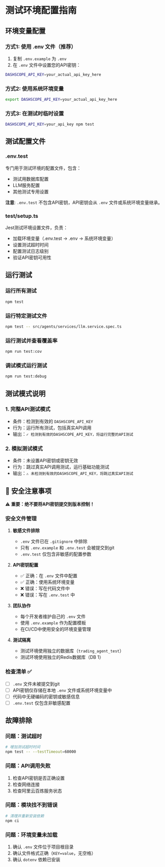 # 测试环境配置指南

## 环境变量配置

### 方式1: 使用 .env 文件（推荐）
1. 复制 `.env.example` 为 `.env`
2. 在 `.env` 文件中设置您的API密钥：
```bash
DASHSCOPE_API_KEY=your_actual_api_key_here
```

### 方式2: 使用系统环境变量
```bash
export DASHSCOPE_API_KEY=your_actual_api_key_here
```

### 方式3: 在测试时临时设置
```bash
DASHSCOPE_API_KEY=your_api_key npm test
```

## 测试配置文件

### .env.test
专门用于测试环境的配置文件，包含：
- 测试用数据库配置
- LLM服务配置
- 其他测试专用设置

**注意**: `.env.test` 不包含API密钥，API密钥会从 `.env` 文件或系统环境变量继承。

### test/setup.ts
Jest测试环境设置文件，负责：
- 加载环境变量（.env.test → .env → 系统环境变量）
- 设置测试超时时间
- 配置测试日志级别
- 验证API密钥可用性

## 运行测试

### 运行所有测试
```bash
npm test
```

### 运行特定测试文件
```bash
npm test -- src/agents/services/llm.service.spec.ts
```

### 运行测试并查看覆盖率
```bash
npm run test:cov
```

### 调试模式运行测试
```bash
npm run test:debug
```

## 测试模式说明

### 1. 完整API测试模式
- 条件：检测到有效的 `DASHSCOPE_API_KEY`
- 行为：运行所有测试，包括真实API调用
- 输出：`✓ 检测到有效的DASHSCOPE_API_KEY，将运行完整的API测试`

### 2. 模拟测试模式  
- 条件：未设置API密钥或密钥无效
- 行为：跳过真实API调用测试，运行基础功能测试
- 输出：`⚠ 未检测到有效的DASHSCOPE_API_KEY，将跳过真实API测试`

## 🔐 安全注意事项

⚠️ **重要：绝不要将API密钥提交到版本控制！**

### 安全文件管理
1. **敏感文件排除**
   - `.env` 文件已在 `.gitignore` 中排除
   - 只有 `.env.example` 和 `.env.test` 会被提交到git
   - `.env.test` 仅包含非敏感的配置参数

2. **API密钥配置**
   - ✅ 正确：在 `.env` 文件中配置
   - ✅ 正确：使用系统环境变量
   - ❌ 错误：写在代码文件中
   - ❌ 错误：写在 `.env.test` 中

3. **团队协作**
   - 每个开发者维护自己的 `.env` 文件
   - 使用 `.env.example` 作为配置模板
   - 在CI/CD中使用安全的环境变量管理

4. **测试隔离**
   - 测试环境使用独立的数据库（`trading_agent_test`）
   - 测试环境使用独立的Redis数据库（DB 1）

### 检查清单 ✅
- [ ] `.env` 文件未被提交到git
- [ ] API密钥仅存储在本地 `.env` 文件或系统环境变量中
- [ ] 代码中无硬编码的密钥或敏感信息
- [ ] `.env.test` 仅包含非敏感配置

## 故障排除

### 问题：测试超时
```bash
# 增加测试超时时间
npm test -- --testTimeout=60000
```

### 问题：API调用失败
1. 检查API密钥是否正确设置
2. 检查网络连接
3. 检查阿里云百炼服务状态

### 问题：模块找不到错误
```bash
# 清理并重新安装依赖
npm ci
```

### 问题：环境变量未加载
1. 确认 `.env` 文件位于项目根目录
2. 确认文件格式正确（`KEY=value`，无空格）
3. 确认 `dotenv` 依赖已安装